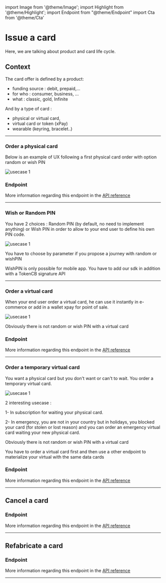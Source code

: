 import Image from '@theme/Image';
import Highlight from '@theme/Highlight';
import Endpoint from "@theme/Endpoint"
import Cta from '@theme/Cta'

# Issue a card
Here, we are talking about product and card life cycle.

## Context
The card offer is defined by a product:
- funding source : debit, prepaid,...
- for who : consumer, business, ...
- what : classic, gold, Infinite

And by a type of card : 
- physical or virtual card, 
- virtual card or token (xPay) 
- wearable (keyring, bracelet..)

---

### Order a physical card

<Highlight type="tip">
 
 Below is an example of UX following a first physical card order with option random or wish PIN
 
</Highlight>

<Image src="docs/Card_Order.png" alt="usecase 1"/>

### Endpoint

More information regarding this endpoint in the [API reference](/api/CardFactory)

<Endpoint apiUrl="/v1.0/migrationProxy" path="/api​/CardFactory​/card" method="post"/>

---

### Wish or Random PIN

<Highlight type="tip">
 
 You have 2 choices : Random PIN (by default, no need to implement anything) or Wish PIN in order to allow to your end user to define his own PIN code. 
 
</Highlight>

<Image src="docs/PIn_Define.png" alt="usecase 1"/>

<Highlight>
 
 You have to choose by parameter if you propose a journey with random or wishPIN

</Highlight>

<Highlight type="caution">
 
 WishPIN is only possible for mobile app. You have to add our sdk in addition with a TokenCB signature API
 
</Highlight>

---

### Order a virtual card

<Highlight type="tip">
 
 When your end user order a virtual card, he can use it instantly in e-commerce or add in a wallet xpay for point of sale.
 
</Highlight>

<Image src="docs/vCard_Order.png" alt="usecase 1"/>

<Highlight>
  
 Obviously there is not random or wish PIN with a virtual card

</Highlight>

### Endpoint

More information regarding this endpoint in the [API reference](/api/CardFactory)

<Endpoint apiUrl="/v1.0/migrationProxy" path="/api​/v2.0​/card" method="post"/>


---

### Order a temporary virtual card

<Highlight type="tip">
 
 You want a physical card but you don't want or can't to wait. You order a temporary virtual card.
 
</Highlight>

<Image src="docs/Card_2_Order.png" alt="usecase 1"/>
<Highlight type="tip">
 
 2 interesting usecase :  
 
 1- In subscription for waiting your physical card. 
 
 2- In emergency, you are not in your country but in holidays, you blocked your card (for stolen or lost reason) and you can order an emergency virtual card waiting your new physical card.
 
</Highlight>
<Highlight>
  
 Obviously there is not random or wish PIN with a virtual card

</Highlight>

<Highlight type="caution">
 
 You have to order a virtual card first and then use a other endpoint to materialize your virtual with the same data cards
 
</Highlight>

### Endpoint

More information regarding this endpoint in the [API reference](/api/CardFactory)

<Endpoint apiUrl="/v1.0/migrationProxy" path="/api​/v2.0​/card" method="post"/>

---

## Cancel a card

### Endpoint

More information regarding this endpoint in the [API reference](/api/CardFactory)

<Endpoint apiUrl="/v1.0/migrationProxy" path="/api​/v2.0​/card/{CardExternalRef}/cancel" method="patch"/>

---

## Refabricate a card

### Endpoint

More information regarding this endpoint in the [API reference](/api/CardFactory)

<Endpoint apiUrl="/v1.0/migrationProxy" path="/api​/v2.0​/card/refabricate" method="post"/>

--- 

<Cta
  context="doc"
  ui="button"
  link="/api/CardFactory"
  label="Try it out"
/>
